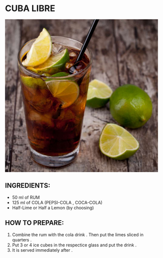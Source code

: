 # CUBA LIBRE 

![poza](./../PICS/Asset_1019095.jpg)

## INGREDIENTS:
- 50 ml of RUM 
- 125 ml of COLA (PEPSI-COLA , COCA-COLA) 
- Half-Lime or Half a Lemon (by choosing) 

## HOW TO PREPARE: 

1. Combine the rum with the cola drink . Then put the limes sliced in quarters .
2. Put  3 or 4 ice cubes in the respectice glass and put the drink . 
3. It is served immediately after .  
